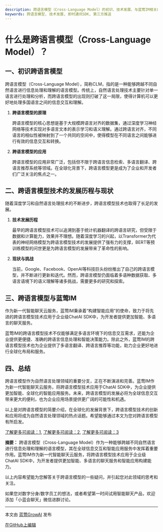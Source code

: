 ```yaml
---
description: 跨语言模型（Cross-Language Model）的初识、技术发展、与蓝莺IM相关内容。
keywords: 跨语言模型, 技术发展, 即时通讯SDK, 第三方推送
---
```

# 什么是跨语言模型（Cross-Language Model）？

## 一、初识跨语言模型

跨语言模型（Cross-Language Model），简称CLM，指的是一种能够跨越不同自然语言进行信息处理和理解的语言模型。传统上，自然语言处理技术主要针对单一语言进行处理和分析，而跨语言模型的出现则打破了这一局限，使得计算机可以更好地处理多国语言之间的信息交互和理解。

1. **跨语言模型的原理**
   
   跨语言模型的核心思想是基于大规模跨语言对齐的数据集，通过深度学习神经网络等技术实现对多语言文本的表示学习和语义理解。通过跨语言对齐，不同语言的相似性被映射到了一个共同的空间中，使得模型在不同语言之间能够进行有效的信息交互和转换。

2. **跨语言模型的应用**
   
   跨语言模型的应用非常广泛，包括但不限于跨语言信息检索、多语言翻译、跨语言推荐系统等领域。在全球化背景下，跨语言模型更是成为了企业和开发者们广泛关注的焦点之一。

## 二、跨语言模型技术的发展历程与现状

随着深度学习和自然语言处理技术的不断进步，跨语言模型技术也取得了长足的发展。 

1. **技术发展历程**
   
   最早的跨语言模型技术可以追溯到基于统计机器翻译的跨语言研究，但受限于数据和计算能力，效果并不理想。随着深度学习的兴起，以Transformer为代表的神经网络模型为跨语言模型技术的发展提供了强有力的支撑，BERT等预训练模型的问世更是为跨语言模型的发展带来了革命性的影响。

2. **现状与挑战**
   
   当前，Google、Facebook、OpenAI等科技巨头纷纷推出了自己的跨语言模型，并不断进行更新和迭代。然而，跨语言模型仍面临着多语种数据获取、多语言语境下的语义理解等诸多挑战，需要更多的研究和探索。

## 三、跨语言模型与蓝莺IM

作为新一代智能聊天云服务，蓝莺IM秉承着“构建智能应用”的使命，致力于将先进的跨语言模型技术应用于企业级ChatAI SDK中，为开发者提供更加智能、多语言的聊天服务。

蓝莺IM的跨语言模型技术不仅能够满足多语言环境下的信息交互需求，还能为企业提供更便捷、准确的跨语言信息处理和智能决策能力。除此之外，蓝莺IM的跨语言模型技术也为企业提供了多语言翻译、跨语言推荐等功能，助力企业更好地进行全球化布局和服务。

## 四、总结

跨语言模型作为自然语言处理领域的重要分支，正在不断演进和完善。蓝莺IM作为新一代智能聊天云服务，将跨语言模型技术应用于ChatAI SDK中，为企业提供更加智能、全球化的智能应用服务。未来，跨语言模型的发展必将为全球信息交互带来更大的便利，也为企业应用场景提供更广阔的可能性和机遇。

以上是对跨语言模型的简要介绍，在全球化的发展背景下，跨语言模型技术的创新和应用将成为自然语言处理领域的热点话题。希望能够通过本文为您对跨语言模型有所启发。

[了解更多可阅读：1](https://lanying.link/doc/xxxxx "1"), [了解更多可阅读：2](https://lanying.link/doc/xxxxx "2"), [了解更多可阅读：3](https://lanying.link/doc/xxxxx "3")

**摘要：** 跨语言模型（Cross-Language Model）作为一种能够跨越不同自然语言进行信息处理和理解的语言模型，其在全球信息交互和智能应用服务中发挥着重要作用。蓝莺IM作为新一代智能聊天云服务，将跨语言模型技术应用于企业级ChatAI SDK中，为开发者提供更加智能、多语言的聊天服务和智能应用构建能力。

以上内容希望能为您解答关于跨语言模型的一些疑问，并引起您对此领域的思考和关注。

如果您对数字分身/数字员工的想法，或者希望第一时间试用智能聊天产品，欢迎添加「小蓝会聊天」微信进群讨论。

---
本文由 [蓝莺GrowAI](https://www.lanyingim.com) 发布

[在GitHub上编辑](#)

